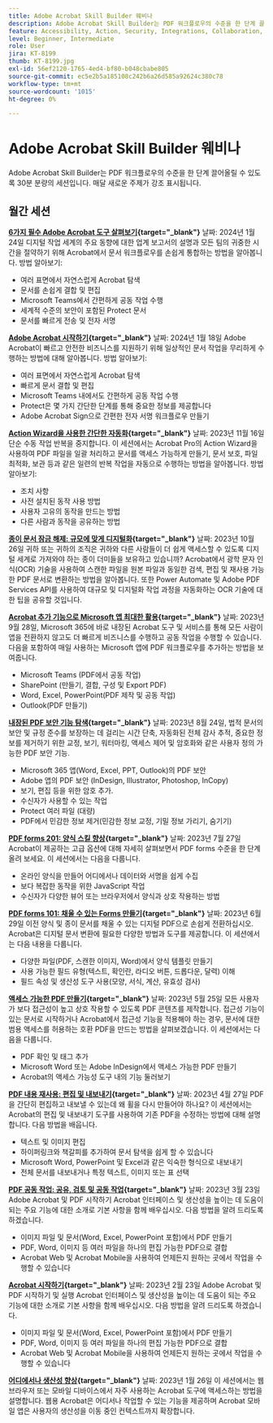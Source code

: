 ```yaml
---
title: Adobe Acrobat Skill Builder 웨비나
description: Adobe Acrobat Skill Builder는 PDF 워크플로우의 수준을 한 단계 끌어올릴 수 있도록 30분 분량의 세션입니다
feature: Accessibility, Action, Security, Integrations, Collaboration, Edit PDF, Convert PDF, Share, Mobile, Skill Builder, Form
level: Beginner, Intermediate
role: User
jira: KT-8199
thumb: KT-8199.jpg
exl-id: 56ef2120-1765-4ed4-bf80-b048cbabe805
source-git-commit: ec5e2b5a185108c242b6a26d585a92624c380c78
workflow-type: tm+mt
source-wordcount: '1015'
ht-degree: 0%

---
```


# Adobe Acrobat Skill Builder 웨비나

Adobe Acrobat Skill Builder는 PDF 워크플로우의 수준을 한 단계 끌어올릴 수 있도록 30분 분량의 세션입니다. 매달 새로운 주제가 강조 표시됩니다.

## 월간 세션

**[6가지 필수 Adobe Acrobat 도구 살펴보기](https://www.adobe.com/documentcloud/webinars/discover-6-essential-adobe-acrobat-tools.html){target="_blank"}**
날짜: 2024년 1월 24일 디지털 작업 세계의 주요 동향에 대한 업계 보고서의 설명과 모든 팀의 귀중한 시간을 절약하기 위해 Acrobat에서 문서 워크플로우를 손쉽게 통합하는 방법을 알아봅니다.
방법 알아보기:

* 여러 표면에서 자연스럽게 Acrobat 탐색
* 문서를 손쉽게 결합 및 편집
* Microsoft Teams에서 간편하게 공동 작업 수행
* 세계적 수준의 보안이 포함된 Protect 문서
* 문서를 빠르게 전송 및 전자 서명

**[Adobe Acrobat 시작하기](https://www.adobe.com/documentcloud/webinars/get-started-with-adobe-acrobat.html){target="_blank"}**
날짜: 2024년 1월 18일 Adobe Acrobat이 빠르고 안전한 비즈니스를 지원하기 위해 일상적인 문서 작업을 무리하게 수행하는 방법에 대해 알아봅니다.
방법 알아보기:

* 여러 표면에서 자연스럽게 Acrobat 탐색
* 빠르게 문서 결합 및 편집
* Microsoft Teams 내에서도 간편하게 공동 작업 수행
* Protect은 몇 가지 간단한 단계를 통해 중요한 정보를 제공합니다
* Adobe Acrobat Sign으로 간편한 전자 서명 워크플로우 만들기

**[Action Wizard을 사용한 간단한 자동화](https://teamwork.adobe.com/adobe-acrobat-skill-builder/attendease/networking/experience/41d505bb-252a-4e26-9576-6ae82293e6c9/97be1628-5cb6-44be-ac61-c0cc26fbb58d){target="_blank"}**
날짜: 2023년 11월 16일 단순 수동 작업 반복을 중지합니다. 이 세션에서는 Acrobat Pro의 Action Wizard을 사용하여 PDF 파일을 일괄 처리하고 문서를 액세스 가능하게 만들기, 문서 보호, 파일 최적화, 보관 등과 같은 일련의 반복 작업을 자동으로 수행하는 방법을 알아봅니다. 방법 알아보기:

* 조치 사항
* 사전 설치된 동작 사용 방법
* 사용자 고유의 동작을 만드는 방법
* 다른 사람과 동작을 공유하는 방법

**[종이 문서 잠금 해제: 규모에 맞게 디지털화](https://teamwork.adobe.com/adobe-acrobat-skill-builder/attendease/networking/experience/46e148fe-92c0-4d79-ac83-8888e9f0521e/dfcf3b90-4390-4c6e-abd9-20ba6e913dc1){target="_blank"}**
날짜: 2023년 10월 26일 귀하 또는 귀하의 조직은 귀하와 다른 사람들이 더 쉽게 액세스할 수 있도록 디지털 세계로 가져와야 하는 종이 더미들을 보유하고 있습니까? Acrobat에서 광학 문자 인식(OCR) 기술을 사용하여 스캔한 파일을 원본 파일과 동일한 검색, 편집 및 재사용 가능한 PDF 문서로 변환하는 방법을 알아봅니다. 또한 Power Automate 및 Adobe PDF Services API를 사용하여 대규모 및 디지털화 작업 과정을 자동화하는 OCR 기술에 대한 팁을 공유할 것입니다.

**[Acrobat 추가 기능으로 Microsoft 앱 최대한 활용](https://teamwork.adobe.com/adobe-acrobat-skill-builder/attendease/networking/experience/8b4ea780-6e4d-48b6-8c70-ea10245a5a64/b4fe64de-3614-4a6d-94c6-ff6612ac07fb){target="_blank"}**
날짜: 2023년 9월 28일, Microsoft 365에 바로 내장된 Acrobat 도구 및 서비스를 통해 모든 사람이 앱을 전환하지 않고도 더 빠르게 비즈니스를 수행하고 공동 작업을 수행할 수 있습니다. 다음을 포함하여 매일 사용하는 Microsoft 앱에 PDF 워크플로우를 추가하는 방법을 보여줍니다.

* Microsoft Teams (PDF에서 공동 작업)
* SharePoint (만들기, 결합, 구성 및 Export PDF)
* Word, Excel, PowerPoint(PDF 제작 및 공동 작업)
* Outlook(PDF 만들기)

**[내장된 PDF 보안 기능 탐색](https://teamwork.adobe.com/adobe-acrobat-skill-builder/attendease/networking/experience/b454ab64-9c2e-4aec-bcf9-ca82e3a6b869/3a456ace-042e-41c8-8e8c-d285e9ba0ab8){target="_blank"}**
날짜: 2023년 8월 24일, 법적 문서의 보안 및 규정 준수를 보장하는 데 걸리는 시간 단축, 자동화된 전체 감사 추적, 중요한 정보를 제거하기 위한 교정, 보기, 워터마킹, 액세스 제어 및 암호화와 같은 사용자 정의 가능한 PDF 보안 기능.

* Microsoft 365 앱(Word, Excel, PPT, Outlook)의 PDF 보안
* Adobe 앱의 PDF 보안 (InDesign, Illustrator, Photoshop, InCopy)
* 보기, 편집 등을 위한 암호 추가.
* 수신자가 사용할 수 있는 작업
* Protect 여러 파일 (대량)
* PDF에서 민감한 정보 제거(민감한 정보 교정, 기밀 정보 가리기, 숨기기)

**[PDF forms 201: 양식 스킬 향상](https://adobe-acrobat-skill-builder.joinus.adobeevents.com/attendease/networking/experience/32518a73-e152-42b5-825c-b31ce53ab1f2/b9966934-6a5b-49c2-a9b0-d434543ce7f4){target="_blank"}**
날짜: 2023년 7월 27일 Acrobat이 제공하는 고급 옵션에 대해 자세히 살펴보면서 PDF forms 수준을 한 단계 올려 보세요. 이 세션에서는 다음을 다룹니다.

* 온라인 양식을 만들어 어디에서나 데이터와 서명을 쉽게 수집
* 보다 복잡한 동작을 위한 JavaScript 작업
* 수신자가 다양한 뷰어 또는 브라우저에서 양식과 상호 작용하는 방법

**[PDF forms 101: 채울 수 있는 Forms 만들기](https://adobe-acrobat-skill-builder.joinus.adobeevents.com/attendease/networking/experience/795f4bc7-db42-4022-a624-8a53c51174c6/9d685d0f-4a5b-4236-a1ef-081d1403fb41){target="_blank"}**
날짜: 2023년 6월 29일 이전 양식 및 종이 문서를 채울 수 있는 디지털 PDF으로 손쉽게 전환하십시오. Acrobat은 디지털 문서 변환에 필요한 다양한 방법과 도구를 제공합니다. 이 세션에서는 다음 내용을 다룹니다.

* 다양한 파일(PDF, 스캔한 이미지, Word)에서 양식 템플릿 만들기
* 사용 가능한 필드 유형(텍스트, 확인란, 라디오 버튼, 드롭다운, 달력) 이해
* 필드 속성 및 생산성 도구 사용(모양, 서식, 계산, 유효성 검사)

**[액세스 가능한 PDF 만들기](https://teamwork.adobe.com/adobe-acrobat-skill-builder/attendease/networking/experience/4ff4d607-8c9f-47dd-ac4f-3b351a0a0fe3/2eb92255-d963-4ff7-b278-2a95a11db755){target="_blank"}**
날짜: 2023년 5월 25일 모든 사용자가 보다 접근성이 높고 상호 작용할 수 있도록 PDF 콘텐츠를 제작합니다. 접근성 기능이 있는 문서로 시작하거나 Acrobat에서 접근성 기능을 적용해야 하는 경우, 문서에 대한 범용 액세스를 허용하는 호환 PDF을 만드는 방법을 살펴보겠습니다. 이 세션에서는 다음을 다룹니다.

* PDF 확인 및 태그 추가
* Microsoft Word 또는 Adobe InDesign에서 액세스 가능한 PDF 만들기
* Acrobat의 액세스 가능성 도구 내의 기능 둘러보기

**[PDF 내용 재사용: 편집 및 내보내기](https://adobe-acrobat-skill-builder.joinus.adobeevents.com/attendease/networking/experience/aac3b9af-7d54-4ea5-a6fa-61bc7acea87f/8d7341ee-ff0f-492a-b3fd-935bd11d4ed0){target="_blank"}**
날짜: 2023년 4월 27일 PDF을 간단히 편집하고 내보낼 수 있는데 왜 휠을 다시 만들어야 하나요? 이 세션에서는 Acrobat의 편집 및 내보내기 도구를 사용하여 기존 PDF을 수정하는 방법에 대해 설명합니다. 다음 방법을 배웁니다.

* 텍스트 및 이미지 편집
* 하이퍼링크와 책갈피를 추가하여 문서 탐색을 쉽게 할 수 있습니다
* Microsoft Word, PowerPoint 및 Excel과 같은 익숙한 형식으로 내보내기
* 전체 문서를 내보내거나 특정 텍스트, 이미지 또는 표 선택

**[PDF 공동 작업: 공유, 검토 및 공동 작업](https://adobe-acrobat-skill-builder.joinus.adobeevents.com/attendease/networking/experience/0ef4709b-0a04-418e-a185-7efdd676c2dd/6a95bece-6f24-46f5-a17f-b408464281be){target="_blank"}**
날짜: 2023년 3월 23일 Adobe Acrobat 및 PDF 시작하기 Acrobat 인터페이스 및 생산성을 높이는 데 도움이 되는 주요 기능에 대한 소개로 기본 사항을 함께 배우십시오. 다음 방법을 알려 드리도록 하겠습니다.

* 이미지 파일 및 문서(Word, Excel, PowerPoint 포함)에서 PDF 만들기
* PDF, Word, 이미지 등 여러 파일을 하나의 편집 가능한 PDF으로 결합
* Acrobat Web 및 Acrobat Mobile을 사용하여 언제든지 원하는 곳에서 작업을 수행할 수 있습니다

**[Acrobat 시작하기](https://adobe-acrobat-skill-builder.joinus.adobeevents.com/attendease/networking/experience/5d8acc24-47a1-4db8-b419-8587bfb12708/fe8ec392-f29a-4e25-b7a3-61f48eea45ab){target="_blank"}**
날짜: 2023년 2월 23일 Adobe Acrobat 및 PDF 시작하기 및 실행 Acrobat 인터페이스 및 생산성을 높이는 데 도움이 되는 주요 기능에 대한 소개로 기본 사항을 함께 배우십시오. 다음 방법을 알려 드리도록 하겠습니다.

* 이미지 파일 및 문서(Word, Excel, PowerPoint 포함)에서 PDF 만들기
* PDF, Word, 이미지 등 여러 파일을 하나의 편집 가능한 PDF으로 결합
* Acrobat Web 및 Acrobat Mobile을 사용하여 언제든지 원하는 곳에서 작업을 수행할 수 있습니다

**[어디에서나 생산성 향상](https://adobe-acrobat-skill-builder.joinus.adobeevents.com/attendease/networking/experience/9ab6c7a2-5ca2-4670-9a33-2ac11a1cb542/0b591876-aeae-45af-b41a-07a8326043f2){target="_blank"}**
날짜: 2023년 1월 26일 이 세션에서는 웹 브라우저 또는 모바일 디바이스에서 자주 사용하는 Acrobat 도구에 액세스하는 방법을 설명합니다. 웹용 Acrobat은 어디서나 작업할 수 있는 기능을 제공하며 Acrobat 모바일 앱은 사용자의 생산성을 이동 중인 컨텍스트까지 확장합니다.